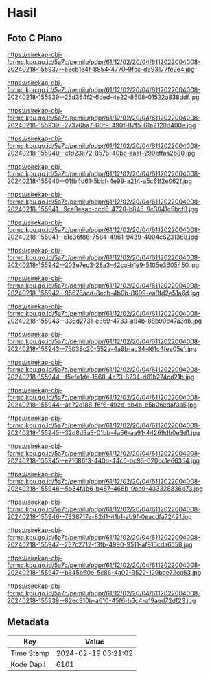 # Hasil

## Foto C Plano

https://sirekap-obj-formc.kpu.go.id/5a7c/pemilu/pdpr/61/12/02/20/04/6112022004008-20240218-155937--53cb1e4f-8854-4770-9fcc-d693177fe2e4.jpg

https://sirekap-obj-formc.kpu.go.id/5a7c/pemilu/pdpr/61/12/02/20/04/6112022004008-20240218-155939--25d364f2-6ded-4e22-8608-01522a838ddf.jpg

https://sirekap-obj-formc.kpu.go.id/5a7c/pemilu/pdpr/61/12/02/20/04/6112022004008-20240218-155939--27376ba7-60f9-490f-87f5-61a2120d400e.jpg

https://sirekap-obj-formc.kpu.go.id/5a7c/pemilu/pdpr/61/12/02/20/04/6112022004008-20240218-155940--c1d23e72-8575-40bc-aaaf-290effaa2b80.jpg

https://sirekap-obj-formc.kpu.go.id/5a7c/pemilu/pdpr/61/12/02/20/04/6112022004008-20240218-155940--01fb4d61-5bbf-4e99-a214-a5c6ff2e062f.jpg

https://sirekap-obj-formc.kpu.go.id/5a7c/pemilu/pdpr/61/12/02/20/04/6112022004008-20240218-155941--9ca8eeac-ccd6-4720-b845-9c3041c5bcf3.jpg

https://sirekap-obj-formc.kpu.go.id/5a7c/pemilu/pdpr/61/12/02/20/04/6112022004008-20240218-155941--c1e36f86-7584-4961-9439-4004c6231368.jpg

https://sirekap-obj-formc.kpu.go.id/5a7c/pemilu/pdpr/61/12/02/20/04/6112022004008-20240218-155942--203e7ec3-28a3-42ca-b1e9-5105e3605450.jpg

https://sirekap-obj-formc.kpu.go.id/5a7c/pemilu/pdpr/61/12/02/20/04/6112022004008-20240218-155942--95676acd-8ecb-4b0b-8699-ea8fd2e51a6d.jpg

https://sirekap-obj-formc.kpu.go.id/5a7c/pemilu/pdpr/61/12/02/20/04/6112022004008-20240218-155943--336d2731-e369-4733-a94b-88b90c47a3db.jpg

https://sirekap-obj-formc.kpu.go.id/5a7c/pemilu/pdpr/61/12/02/20/04/6112022004008-20240218-155943--75038c20-552a-4a9b-ac34-f61c4fee05e1.jpg

https://sirekap-obj-formc.kpu.go.id/5a7c/pemilu/pdpr/61/12/02/20/04/6112022004008-20240218-155944--f5efe1de-1568-4e73-8734-d81b274cd21b.jpg

https://sirekap-obj-formc.kpu.go.id/5a7c/pemilu/pdpr/61/12/02/20/04/6112022004008-20240218-155944--ae72c188-f6f6-492d-bb4b-c5b06edaf3a5.jpg

https://sirekap-obj-formc.kpu.go.id/5a7c/pemilu/pdpr/61/12/02/20/04/6112022004008-20240218-155945--32d8d3a3-01bb-4a56-aa91-44269db0e3d1.jpg

https://sirekap-obj-formc.kpu.go.id/5a7c/pemilu/pdpr/61/12/02/20/04/6112022004008-20240218-155945--e71686f3-440b-44c6-bc96-620cc1e66354.jpg

https://sirekap-obj-formc.kpu.go.id/5a7c/pemilu/pdpr/61/12/02/20/04/6112022004008-20240218-155946--5b34f3b6-b487-466b-9ab9-433328836d73.jpg

https://sirekap-obj-formc.kpu.go.id/5a7c/pemilu/pdpr/61/12/02/20/04/6112022004008-20240218-155946--7338717e-82d1-41b1-ab9f-0eacdfa72421.jpg

https://sirekap-obj-formc.kpu.go.id/5a7c/pemilu/pdpr/61/12/02/20/04/6112022004008-20240218-155947--237c2712-f3fb-4990-9511-af916cda6558.jpg

https://sirekap-obj-formc.kpu.go.id/5a7c/pemilu/pdpr/61/12/02/20/04/6112022004008-20240218-155947--b845b60e-5c86-4a02-9522-129bae72ea63.jpg

https://sirekap-obj-formc.kpu.go.id/5a7c/pemilu/pdpr/61/12/02/20/04/6112022004008-20240218-155938--82ec310b-a610-45f6-b6c4-a19aed72df23.jpg


## Metadata

| Key        | Value               |
| ---------- | ------------------- |
| Time Stamp | 2024-02-19 06:21:02 |
| Kode Dapil | 6101                |



